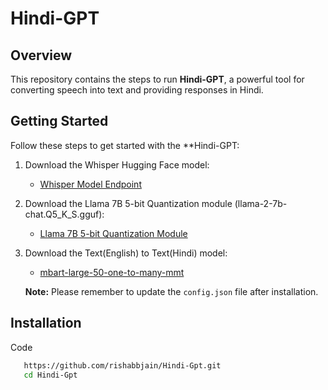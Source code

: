 # Hindi-GPT

## Overview

This repository contains the steps to run **Hindi-GPT**, a powerful tool for converting speech into text and providing responses in Hindi.

## Getting Started


Follow these steps to get started with the **Hindi-GPT:

1. Download the Whisper Hugging Face model:
   - [Whisper Model Endpoint](https://huggingface.co/openai/whisper-medium)

2. Download the Llama 7B 5-bit Quantization module (llama-2-7b-chat.Q5_K_S.gguf):
   - [Llama 7B 5-bit Quantization Module](https://huggingface.co/TheBloke/Llama-2-7b-Chat-GGUF/tree/main)

3. Download the Text(English) to Text(Hindi) model:
   - [mbart-large-50-one-to-many-mmt](https://huggingface.co/facebook/mbart-large-50-one-to-many-mmt)

   **Note:** Please remember to update the `config.json` file after installation.

## Installation
Code
```bash
   https://github.com/rishabbjain/Hindi-Gpt.git
   cd Hindi-Gpt 

